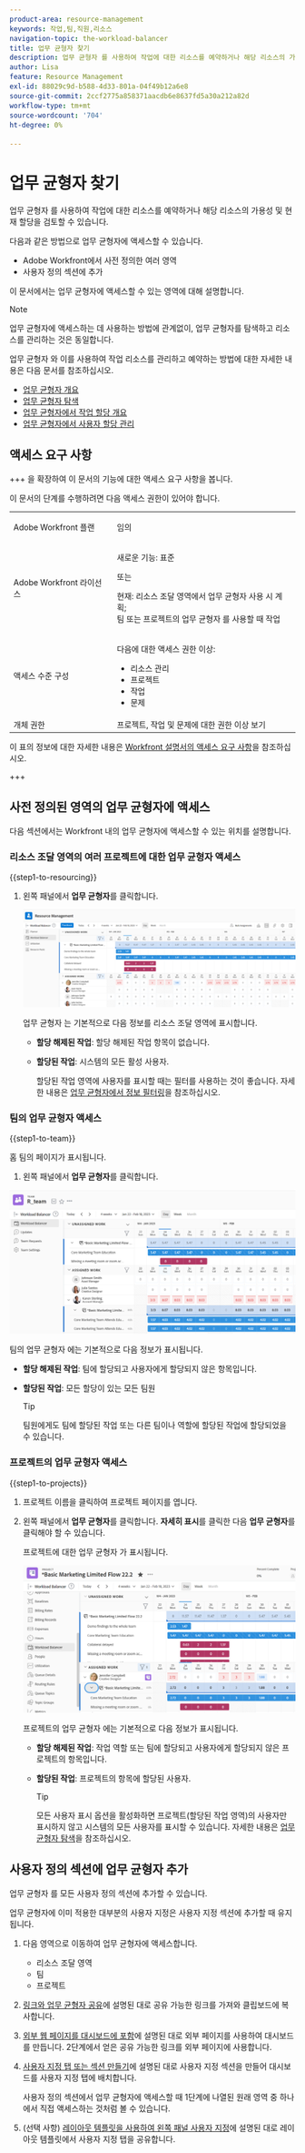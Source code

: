 ```yaml
---
product-area: resource-management
keywords: 작업,팀,직원,리소스
navigation-topic: the-workload-balancer
title: 업무 균형자 찾기
description: 업무 균형자 를 사용하여 작업에 대한 리소스를 예약하거나 해당 리소스의 가용성 및 현재 할당을 검토할 수 있습니다.
author: Lisa
feature: Resource Management
exl-id: 88029c9d-b588-4d33-801a-04f49b12a6e8
source-git-commit: 2ccf2775a858371aacdb6e8637fd5a30a212a82d
workflow-type: tm+mt
source-wordcount: '704'
ht-degree: 0%

---
```


# 업무 균형자 찾기

업무 균형자 를 사용하여 작업에 대한 리소스를 예약하거나 해당 리소스의 가용성 및 현재 할당을 검토할 수 있습니다.

다음과 같은 방법으로 업무 균형자에 액세스할 수 있습니다.

* Adobe Workfront에서 사전 정의한 여러 영역
* 사용자 정의 섹션에 추가

이 문서에서는 업무 균형자에 액세스할 수 있는 영역에 대해 설명합니다.

>[!NOTE]
>
>업무 균형자에 액세스하는 데 사용하는 방법에 관계없이, 업무 균형자를 탐색하고 리소스를 관리하는 것은 동일합니다.
>
>업무 균형자 와 이를 사용하여 작업 리소스를 관리하고 예약하는 방법에 대한 자세한 내용은 다음 문서를 참조하십시오.
>
>* [업무 균형자 개요](../../resource-mgmt/workload-balancer/overview-workload-balancer.md)
>* [업무 균형자 탐색](../../resource-mgmt/workload-balancer/navigate-the-workload-balancer.md)
>* [업무 균형자에서 작업 할당 개요](../../resource-mgmt/workload-balancer/assign-work-in-workload-balancer.md)
>* [업무 균형자에서 사용자 할당 관리](../../resource-mgmt/workload-balancer/manage-user-allocations-workload-balancer.md)

## 액세스 요구 사항

+++ 을 확장하여 이 문서의 기능에 대한 액세스 요구 사항을 봅니다.

이 문서의 단계를 수행하려면 다음 액세스 권한이 있어야 합니다.

<table style="table-layout:auto"> 
 <col> 
 <col> 
 <tbody> 
  <tr> 
   <td role="rowheader">Adobe Workfront 플랜</td> 
   <td> <p>임의 </p> </td> 
  </tr> 
  <tr> 
   <td role="rowheader">Adobe Workfront 라이선스</td> 
   <td><p>새로운 기능: 표준</p>
       <p>또는</p>
       <p>현재: 리소스 조달 영역에서 업무 균형자 사용 시 계획;</br>
       팀 또는 프로젝트의 업무 균형자 를 사용할 때 작업</p></td>
  </tr> 
   <td role="rowheader">액세스 수준 구성</td> 
   <td> <p>다음에 대한 액세스 권한 이상:</p> 
    <ul> 
     <li>리소스 관리</li> 
     <li>프로젝트</li> 
     <li>작업</li> 
     <li>문제</li> 
    </ul> </td> 
  </tr> 
  <tr> 
   <td role="rowheader">개체 권한</td> 
   <td>프로젝트, 작업 및 문제에 대한 권한 이상 보기</td> 
  </tr> 
 </tbody> 
</table>

이 표의 정보에 대한 자세한 내용은 [Workfront 설명서의 액세스 요구 사항](/help/quicksilver/administration-and-setup/add-users/access-levels-and-object-permissions/access-level-requirements-in-documentation.md)을 참조하십시오.

+++

## 사전 정의된 영역의 업무 균형자에 액세스

다음 섹션에서는 Workfront 내의 업무 균형자에 액세스할 수 있는 위치를 설명합니다.

### 리소스 조달 영역의 여러 프로젝트에 대한 업무 균형자 액세스

{{step1-to-resourcing}}

1. 왼쪽 패널에서 **업무 균형자**&#x200B;를 클릭합니다.

   ![](assets/nwe-balancer-global.png)

   업무 균형자 는 기본적으로 다음 정보를 리소스 조달 영역에 표시합니다.

   * **할당 해제된 작업**: 할당 해제된 작업 항목이 없습니다.
   * **할당된 작업**: 시스템의 모든 활성 사용자.

     할당된 작업 영역에 사용자를 표시할 때는 필터를 사용하는 것이 좋습니다. 자세한 내용은 [업무 균형자에서 정보 필터링](../workload-balancer/filter-information-workload-balancer.md)을 참조하십시오.

### 팀의 업무 균형자 액세스

{{step1-to-team}}

홈 팀의 페이지가 표시됩니다.

1. 왼쪽 패널에서 **업무 균형자**&#x200B;를 클릭합니다.

![](assets/nwe-balancer-team-350x172.png)

팀의 업무 균형자 에는 기본적으로 다음 정보가 표시됩니다.

* **할당 해제된 작업**: 팀에 할당되고 사용자에게 할당되지 않은 항목입니다.
* **할당된 작업**: 모든 할당이 있는 모든 팀원

  >[!TIP]
  >
  >팀원에게도 팀에 할당된 작업 또는 다른 팀이나 역할에 할당된 작업에 할당되었을 수 있습니다.

### 프로젝트의 업무 균형자 액세스

{{step1-to-projects}}

1. 프로젝트 이름을 클릭하여 프로젝트 페이지를 엽니다.
1. 왼쪽 패널에서 **업무 균형자**&#x200B;를 클릭합니다. **자세히 표시**&#x200B;를 클릭한 다음 **업무 균형자**&#x200B;를 클릭해야 할 수 있습니다.

   프로젝트에 대한 업무 균형자 가 표시됩니다.

   ![](assets/nwe-balancer-project-350x152.png)

   프로젝트의 업무 균형자 에는 기본적으로 다음 정보가 표시됩니다.

   * **할당 해제된 작업**: 작업 역할 또는 팀에 할당되고 사용자에게 할당되지 않은 프로젝트의 항목입니다.
   * **할당된 작업**: 프로젝트의 항목에 할당된 사용자.

     >[!TIP]
     >
     >모든 사용자 표시 옵션을 활성화하면 프로젝트(할당된 작업 영역)의 사용자만 표시하지 않고 시스템의 모든 사용자를 표시할 수 있습니다. 자세한 내용은 [업무 균형자 탐색](../workload-balancer/navigate-the-workload-balancer.md)을 참조하십시오.


## 사용자 정의 섹션에 업무 균형자 추가

업무 균형자 를 모든 사용자 정의 섹션에 추가할 수 있습니다.

업무 균형자에 이미 적용한 대부분의 사용자 지정은 사용자 지정 섹션에 추가할 때 유지됩니다.

1. 다음 영역으로 이동하여 업무 균형자에 액세스합니다.

   * 리소스 조달 영역
   * 팀
   * 프로젝트

1. [링크와 업무 균형자 공유](../../resource-mgmt/workload-balancer/share-link-for-workload-balancer.md)에 설명된 대로 공유 가능한 링크를 가져와 클립보드에 복사합니다.
1. [외부 웹 페이지를 대시보드에 포함](../../reports-and-dashboards/dashboards/creating-and-managing-dashboards/embed-external-web-page-dashboard.md)에 설명된 대로 외부 페이지를 사용하여 대시보드를 만듭니다. 2단계에서 얻은 공유 가능한 링크를 외부 페이지에 사용합니다.

   <!--
      (NOTE: ensure this stays correct)
      -->

1. [사용자 지정 탭 또는 섹션 만들기](../../workfront-basics/manage-your-account-and-profile/configuring-your-user-profile/create-custom-tabs.md)에 설명된 대로 사용자 지정 섹션을 만들어 대시보드를 사용자 지정 탭에 배치합니다.

   사용자 정의 섹션에서 업무 균형자에 액세스할 때 1단계에 나열된 원래 영역 중 하나에서 직접 액세스하는 것처럼 볼 수 있습니다.

   <!--
      (NOTE: ensure this stays correct)
     -->

1. (선택 사항) [레이아웃 템플릿을 사용하여 왼쪽 패널 사용자 지정](../../administration-and-setup/customize-workfront/use-layout-templates/customize-left-panel.md)에 설명된 대로 레이아웃 템플릿에서 사용자 지정 탭을 공유합니다.


<!--
For a team:

* From the Workload Balancer section of a team.

  You can adjust allocations and review or assign work from multiple projects to individual team members.

For a project:

  You can do the following when you use the Workload Balancer within a project:

   * Assign work on the project to users already assigned other work on the project.
   * Assign work to any user that might not be on the project.

   * View additional work that users are assigned to on other projects.
   * Adjust user allocations to work items.-->
